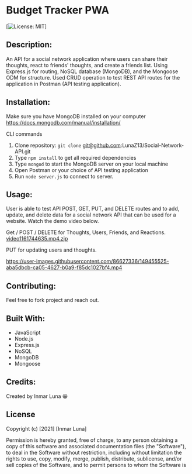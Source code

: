 # Budget Tracker PWA


[![License: MIT](https://img.shields.io/badge/License-MIT-yellow.svg)]

## Description: 
An API for a social network application where users can share their thoughts, react to friends' thoughts, and create a friends list. Using Express.js for routing, NoSQL database (MongoDB), and the Mongoose ODM for structure. Used CRUD operation to test REST API routes for the application in Postman (API testing application). 

## Installation: 
Make sure you have MongoDB installed on your computer https://docs.mongodb.com/manual/installation/
 
CLI commands
1. Clone repository: `git clone` git@github.com:LunaZ13/Social-Network-API.git
2. Type `npm install` to get all required dependencies
3. Type `mongod` to start the MongoDB server on your local machine
4. Open Postman or your choice of API testing application
5. Run `node server.js` to connect to server.

## Usage:
User is able to test API POST, GET, PUT, and DELETE routes and to add, update, and delete data for a social network API that can be used for a website. Watch the demo video below.

Get / POST / DELETE for Thoughts, Users, Friends, and Reactions.
[video1161744635.mp4.zip](https://github.com/LunaZ13/Social-Network-API/files/7867959/video1161744635.mp4.zip)

PUT for updating users and thoughts.

https://user-images.githubusercontent.com/86627336/149455525-aba5dbcb-ca05-4627-b0a9-f85dc1027bf4.mp4

## Contributing:
Feel free to fork project and reach out.

## Built With:
* JavaScript
* Node.js
* Express.js
* NoSQL
* MongoDB
* Mongoose


## Credits:
Created by Inmar Luna :grinning:

## License 

Copyright (c) [2021] [Inmar Luna]

Permission is hereby granted, free of charge, to any person obtaining a copy
of this software and associated documentation files (the "Software"), to deal
in the Software without restriction, including without limitation the rights
to use, copy, modify, merge, publish, distribute, sublicense, and/or sell
copies of the Software, and to permit persons to whom the Software is